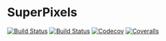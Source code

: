 # SuperPixels

[![Build Status](https://travis-ci.com/johnnychen94/SuperPixels.jl.svg?branch=master)](https://travis-ci.com/johnnychen94/SuperPixels.jl)
[![Build Status](https://ci.appveyor.com/api/projects/status/github/johnnychen94/SuperPixels.jl?svg=true)](https://ci.appveyor.com/project/johnnychen94/SuperPixels-jl)
[![Codecov](https://codecov.io/gh/johnnychen94/SuperPixels.jl/branch/master/graph/badge.svg)](https://codecov.io/gh/johnnychen94/SuperPixels.jl)
[![Coveralls](https://coveralls.io/repos/github/johnnychen94/SuperPixels.jl/badge.svg?branch=master)](https://coveralls.io/github/johnnychen94/SuperPixels.jl?branch=master)
